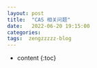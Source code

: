 ```yaml
---
layout: post
title:  "CAS 相关问题"
date:   2022-06-20 19:15:00
categories: 
tags:  zengzzzzz-blog
---
```


* content
{:toc}

  
&nbsp;
